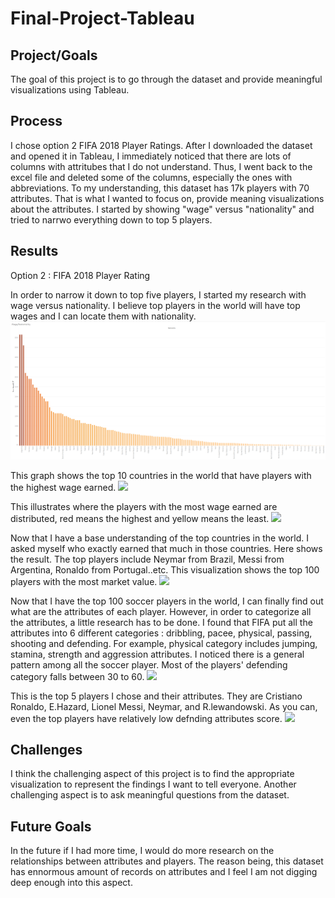 # Final-Project-Tableau

## Project/Goals
The goal of this project is to go through the dataset and provide meaningful visualizations using Tableau.

## Process
I chose option 2 FIFA 2018 Player Ratings. After I downloaded the dataset and opened it in Tableau, I immediately noticed that there are lots of columns with attritubes that I do not understand. Thus, I went back to the excel file and deleted some of the columns, especially the ones with abbreviations. To my understanding, this dataset has 17k players with 70 attributes. That is what I wanted to focus on, provide meaning visualizations about the attributes. I started by showing "wage" versus "nationality" and tried to narrwo everything down to top 5 players. 

## Results
Option 2 : FIFA 2018 Player Rating 

In order to narrow it down to top five players, I started my research with wage versus nationality. I believe top players in the world will have top wages and I can locate them with nationality. 
![alt text](img/wage_nationality.png)

This graph shows the top 10 countries in the world that have players with the highest wage earned. 
![](top_10_age_nationality.png)

This illustrates where the players with the most wage earned are distributed, red means the highest and yellow means the least. 
![](wage_nationality_distribution.png)


Now that I have a base understanding of the top countries in the world. I asked myself who exactly earned that much in those countries. Here shows the result. The top players include Neymar from Brazil, Messi from Argentina, Ronaldo from Portugal..etc. This visualization shows the top 100 players with the most market value. 
![](values_top%20100%20players.png)

Now that I have the top 100 soccer players in the world, I can finally find out what are the attributes of each player. However, in order to categorize all the attributes, a little research has to be done. I found that FIFA put all the attributes into 6 different categories : dribbling, pacee, physical, passing, shooting and defending. For example, physical category includes jumping, stamina, strength and aggression attributes. I noticed there is a general pattern among all the soccer player. Most of the players' defending category falls between 30 to 60. 
![](top_100_attributes.png)


This is the top 5 players I chose and their attributes. They are Cristiano Ronaldo, E.Hazard, Lionel Messi, Neymar, and R.lewandowski. As you can, even the top players have relatively low defnding attributes score. 
![](top_5_attributes.png)


## Challenges 
I think the challenging aspect of this project is to find the appropriate visualization to represent the findings I want to tell everyone. Another challenging aspect is to ask meaningful questions from the dataset. 

## Future Goals
In the future if I had more time, I would do more research on the relationships between attributes and players. The reason being, this dataset has ennormous amount of records on attributes and I feel I am not digging deep enough into this aspect. 
